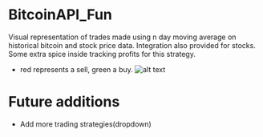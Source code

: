 # BitcoinAPI_Fun
Visual representation of trades made using n day moving average on historical bitcoin and stock price data. Integration also provided for stocks.
Some extra spice inside tracking profits for this strategy. 
- red represents a sell, green a buy.
![alt text](https://github.com/Stefunga/BitcoinAPI_Fun/blob/master/Screen%20Shot%202020-02-28%20at%209.55.21%20PM.png)

# Future additions
- Add more trading strategies(dropdown)

